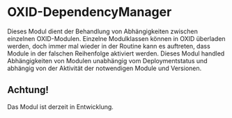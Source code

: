 # OXID-DependencyManager

Dieses Modul dient der Behandlung von Abhängigkeiten zwischen einzelnen OXID-Modulen.
Einzelne Modulklassen können in OXID überladen werden, doch immer mal wieder in der Routine kann es auftreten, dass Module in der falschen Reihenfolge aktiviert werden. Dieses Modul handled Abhängigkeiten von Modulen unabhängig vom Deploymentstatus und abhängig von der Aktivität der notwendigen Module und Versionen.

## Achtung!
Das Modul ist derzeit in Entwicklung. 
